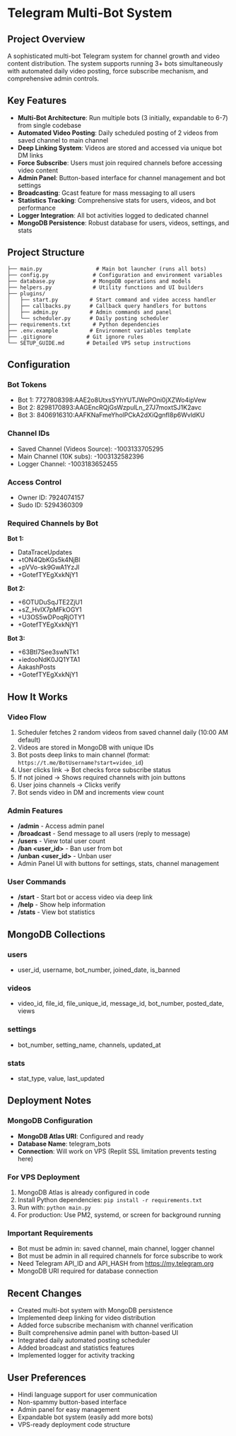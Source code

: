# Telegram Multi-Bot System

## Project Overview
A sophisticated multi-bot Telegram system for channel growth and video content distribution. The system supports running 3+ bots simultaneously with automated daily video posting, force subscribe mechanism, and comprehensive admin controls.

## Key Features
- **Multi-Bot Architecture**: Run multiple bots (3 initially, expandable to 6-7) from single codebase
- **Automated Video Posting**: Daily scheduled posting of 2 videos from saved channel to main channel
- **Deep Linking System**: Videos are stored and accessed via unique bot DM links
- **Force Subscribe**: Users must join required channels before accessing video content
- **Admin Panel**: Button-based interface for channel management and bot settings
- **Broadcasting**: Gcast feature for mass messaging to all users
- **Statistics Tracking**: Comprehensive stats for users, videos, and bot performance
- **Logger Integration**: All bot activities logged to dedicated channel
- **MongoDB Persistence**: Robust database for users, videos, settings, and stats

## Project Structure
```
├── main.py                 # Main bot launcher (runs all bots)
├── config.py              # Configuration and environment variables
├── database.py            # MongoDB operations and models
├── helpers.py             # Utility functions and UI builders
├── plugins/
│   ├── start.py          # Start command and video access handler
│   ├── callbacks.py      # Callback query handlers for buttons
│   ├── admin.py          # Admin commands and panel
│   └── scheduler.py      # Daily posting scheduler
├── requirements.txt       # Python dependencies
├── .env.example          # Environment variables template
├── .gitignore           # Git ignore rules
└── SETUP_GUIDE.md       # Detailed VPS setup instructions
```

## Configuration

### Bot Tokens
- Bot 1: 7727808398:AAE2o8UtxsSYhYUTJWePOni0jXZWo4ipVew
- Bot 2: 8298170893:AAGEncRQjGsWzpulLn_27J7moxtSJ1K2avc
- Bot 3: 8406916310:AAFKNaFmeYholPCkA2dXiQgnfI8p6WvldKU

### Channel IDs
- Saved Channel (Videos Source): -1003133705295
- Main Channel (10K subs): -1003132582396
- Logger Channel: -1003183652455

### Access Control
- Owner ID: 7924074157
- Sudo ID: 5294360309

### Required Channels by Bot
**Bot 1:**
- DataTraceUpdates
- +tON4QbKGs5k4NjBl
- +pVVo-sk9GwA1YzJl
- +GotefTYEgXxkNjY1

**Bot 2:**
- +6OTUDuSqJTE2ZjU1
- +sZ_HvIX7pMFkOGY1
- +U3OS5wDPoqRjOTY1
- +GotefTYEgXxkNjY1

**Bot 3:**
- +63BtI7See3swNTk1
- +iedooNdK0JQ1YTA1
- AakashPosts
- +GotefTYEgXxkNjY1

## How It Works

### Video Flow
1. Scheduler fetches 2 random videos from saved channel daily (10:00 AM default)
2. Videos are stored in MongoDB with unique IDs
3. Bot posts deep links to main channel (format: `https://t.me/BotUsername?start=video_id`)
4. User clicks link → Bot checks force subscribe status
5. If not joined → Shows required channels with join buttons
6. User joins channels → Clicks verify
7. Bot sends video in DM and increments view count

### Admin Features
- **/admin** - Access admin panel
- **/broadcast** - Send message to all users (reply to message)
- **/users** - View total user count
- **/ban <user_id>** - Ban user from bot
- **/unban <user_id>** - Unban user
- Admin Panel UI with buttons for settings, stats, channel management

### User Commands
- **/start** - Start bot or access video via deep link
- **/help** - Show help information
- **/stats** - View bot statistics

## MongoDB Collections

### users
- user_id, username, bot_number, joined_date, is_banned

### videos
- video_id, file_id, file_unique_id, message_id, bot_number, posted_date, views

### settings
- bot_number, setting_name, channels, updated_at

### stats
- stat_type, value, last_updated

## Deployment Notes

### MongoDB Configuration
- **MongoDB Atlas URI**: Configured and ready
- **Database Name**: telegram_bots
- **Connection**: Will work on VPS (Replit SSL limitation prevents testing here)

### For VPS Deployment
1. MongoDB Atlas is already configured in code
2. Install Python dependencies: `pip install -r requirements.txt`
3. Run with: `python main.py`
4. For production: Use PM2, systemd, or screen for background running

### Important Requirements
- Bot must be admin in: saved channel, main channel, logger channel
- Bot must be admin in all required channels for force subscribe to work
- Need Telegram API_ID and API_HASH from https://my.telegram.org
- MongoDB URI required for database connection

## Recent Changes
- Created multi-bot system with MongoDB persistence
- Implemented deep linking for video distribution
- Added force subscribe mechanism with channel verification
- Built comprehensive admin panel with button-based UI
- Integrated daily automated posting scheduler
- Added broadcast and statistics features
- Implemented logger for activity tracking

## User Preferences
- Hindi language support for user communication
- Non-spammy button-based interface
- Admin panel for easy management
- Expandable bot system (easily add more bots)
- VPS-ready deployment code structure
